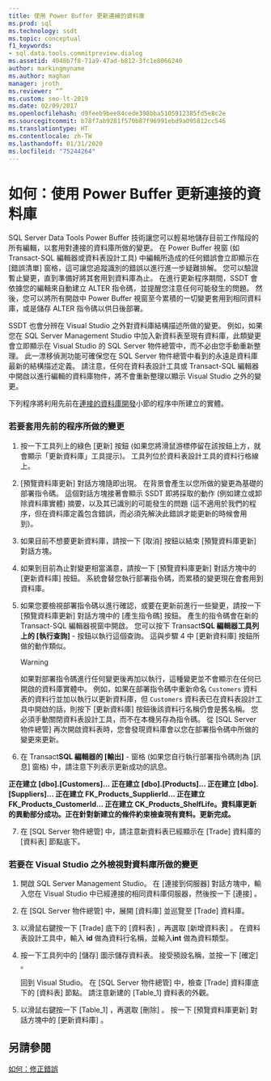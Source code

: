 ```yaml
---
title: 使用 Power Buffer 更新連線的資料庫
ms.prod: sql
ms.technology: ssdt
ms.topic: conceptual
f1_keywords:
- sql.data.tools.commitpreview.dialog
ms.assetid: 4048b7f8-71a9-47ad-b812-3fc1e8066240
author: markingmyname
ms.author: maghan
manager: jroth
ms.reviewer: “”
ms.custom: seo-lt-2019
ms.date: 02/09/2017
ms.openlocfilehash: d9feeb9bee84cede398bba5105912385fd5e8c2e
ms.sourcegitcommit: b78f7ab9281f570b87f96991ebd9a095812cc546
ms.translationtype: HT
ms.contentlocale: zh-TW
ms.lasthandoff: 01/31/2020
ms.locfileid: "75244264"
---
```

# <a name="how-to-update-a-connected-database-with-power-buffer"></a>如何：使用 Power Buffer 更新連接的資料庫

SQL Server Data Tools Power Buffer 技術讓您可以輕易地儲存目前工作階段的所有編輯，以套用對連接的資料庫所做的變更。 在 Power Buffer 視窗 (如 Transact\-SQL 編輯器或資料表設計工具) 中編輯所造成的任何錯誤會立即顯示在 [錯誤清單]  窗格，這可讓您追蹤識別的錯誤以進行進一步疑難排解。 您可以驗證暫止變更，直到準備好將其套用到資料庫為止。 在進行更新程序期間，SSDT 會依據您的編輯來自動建立 ALTER 指令碼，並提醒您注意任何可能發生的問題。 然後，您可以將所有開啟中 Power Buffer 視窗至今累積的一切變更套用到相同資料庫，或是儲存 ALTER 指令碼以供日後部署。  
  
SSDT 也會分辨在 Visual Studio 之外對資料庫結構描述所做的變更。 例如，如果您在 SQL Server Management Studio 中加入新資料表至現有資料庫，此類變更會立即顯示在 Visual Studio 的 SQL Server 物件總管中，而不必由您手動重新整理。 此一漂移偵測功能可確保您在 SQL Server 物件總管中看到的永遠是資料庫最新的結構描述定義。 請注意，任何在資料表設計工具或 Transact\-SQL 編輯器中開啟以進行編輯的資料庫物件，將不會重新整理以顯示 Visual Studio 之外的變更。  
  
下列程序將利用先前在[連接的資料庫開發](../ssdt/connected-database-development.md)小節的程序中所建立的實體。  
  
### <a name="to-apply-the-changes-made-in-the-previous-procedures"></a>若要套用先前的程序所做的變更  
  
1.  按一下工具列上的綠色 [更新]  按鈕 (如果您將滑鼠游標停留在該按鈕上方，就會顯示「更新資料庫」工具提示)。 工具列位於資料表設計工具的資料行格線上。  
  
2.  [預覽資料庫更新]  對話方塊隨即出現。 在背景會產生以您所做的變更為基礎的部署指令碼。 這個對話方塊接著會顯示 SSDT 即將採取的動作 (例如建立或卸除資料庫實體) 摘要，以及其已識別的可能發生的問題 (這不適用於我們的程序，但在資料庫定義包含錯誤，而必須先解決此錯誤才能更新的時候會用到)。  
  
3.  如果目前不想要更新資料庫，請按一下 [取消]  按鈕以結束 [預覽資料庫更新]  對話方塊。  
  
4.  如果到目前為止對變更相當滿意，請按一下 [預覽資料庫更新]  對話方塊中的 [更新資料庫]  按鈕。 系統會替您執行部署指令碼，而累積的變更現在會套用到資料庫。  
  
5.  如果您要檢視部署指令碼以進行確認，或要在更新前進行一些變更，請按一下 [預覽資料庫更新]  對話方塊中的 [產生指令碼]  按鈕。 產生的指令碼會在新的 Transact\-SQL 編輯器視窗中開啟。 您可以按下 Transact**SQL 編輯器工具列上的 [執行查詢]** \- 按鈕以執行這個查詢。 這與步驟 4 中 [更新資料庫]  按鈕所做的動作類似。  
  
    > [!WARNING]  
    > 如果對部署指令碼進行任何變更後再加以執行，這種變更並不會顯示在任何已開啟的資料庫實體中。 例如，如果在部署指令碼中重新命名 `Customers` 資料表的資料行並加以執行以更新資料庫，但 `Customers` 資料表已在資料表設計工具中開啟的話，則按下 [更新資料庫]  按鈕後該資料行名稱仍會是舊名稱。 您必須手動關閉資料表設計工具，而不在本機另存為指令碼。 從 [SQL Server 物件總管]  再次開啟資料表時，您會發現資料庫會以您在部署指令碼中所做的變更來更新。  
  
6.  在 Transact**SQL 編輯器的 [輸出]** \- 窗格 (如果您自行執行部署指令碼則為 [訊息]  窗格) 中，請注意下列表示更新成功的訊息。  
  
**正在建立 [dbo].[Customers]... 正在建立 [dbo].[Products]... 正在建立 [dbo].[Suppliers]... 正在建立 FK_Products_SupplierId... 正在建立 FK_Products_CustomerId... 正在建立 CK_Products_ShelfLife。資料庫更新的異動部分成功。正在針對新建立的條件約束檢查現有資料。更新完成。**  
  
7.  在 [SQL Server 物件總管]  中，請注意新資料表已經顯示在 [Trade]  資料庫的 [資料表]  節點底下。  
  
### <a name="to-view-changes-made-to-a-database-outside-visual-studio"></a>若要在 Visual Studio 之外檢視對資料庫所做的變更  
  
1.  開啟 SQL Server Management Studio。 在 [連接到伺服器]  對話方塊中，輸入您在 Visual Studio 中已經連接的相同資料庫伺服器，然後按一下 [連接]  。  
  
2.  在 [SQL Server 物件總管]  中，展開 [資料庫]  並巡覽至 [Trade]  資料庫。  
  
3.  以滑鼠右鍵按一下 [Trade]  底下的 [資料表]  ，再選取 [新增資料表]  。 在資料表設計工具中，輸入 **id** 做為資料行名稱，並輸入**int** 做為資料類型。  
  
4.  按一下工具列中的 [儲存]  圖示儲存資料表。 接受預設名稱，並按一下 [確定]  。  
  
    回到 Visual Studio。 在 [SQL Server 物件總管]  中，檢查 [Trade]  資料庫底下的 [資料表]  節點。 請注意新建的 [Table_1]  資料表的外觀。  
  
5.  以滑鼠右鍵按一下 [Table_1]  ，再選取 [刪除]  。 按一下 [預覽資料庫更新]  對話方塊中的 [更新資料庫]  。  
  
## <a name="see-also"></a>另請參閱  
[如何：修正錯誤](../ssdt/how-to-fix-errors.md)  
  
